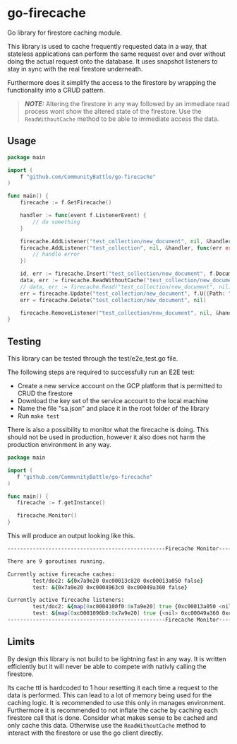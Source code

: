 # go-firecache
Go library for firestore caching module. 

This library is used to cache frequently requested data in a way, that stateless applications can perform the same request over and over without doing the actual request onto the database.
It uses snapshot listeners to stay in sync with the real firestore underneath.

Furthermore does it simplify the access to the firestore by wrapping the functionality into a CRUD pattern.

> **_NOTE:_** Altering the firestore in any way followed by an immediate read process wont show the altered state of the firestore. Use the `ReadWithoutCache` method to be able to immediate access the data.

## Usage
```go
package main

import (
    f "github.com/CommunityBattle/go-firecache"
)

func main() {
    firecache := f.GetFirecache()

	handler := func(event f.ListenerEvent) {
		// do something
	}

	firecache.AddListener("test_collection/new_document", nil, &handler, nil)
	firecache.AddListener("test_collection", nil, &handler, func(err error) {
		// handle error
	})

	id, err := firecache.Insert("test_collection/new_document", f.Document{"foo": "bar"})
	data, err := firecache.ReadWithoutCache("test_collection/new_document", nil)
	// data, err := firecache.Read("test_collection/new_document", nil)
	err = firecache.Update("test_collection/new_document", f.U{{Path: "foo", Value: "baz"}})
	err = firecache.Delete("test_collection/new_document", nil)

	firecache.RemoveListener("test_collection/new_document", nil, &handler)
}
```

## Testing
This library can be tested through the test/e2e_test.go file.

The following steps are required to successfully run an E2E test:
- Create a new service account on the GCP platform that is permitted to CRUD the firestore
- Download the key set of the service account to the local machine
- Name the file "sa.json" and place it in the root folder of the library
- Run `make test`

There is also a possibility to monitor what the firecache is doing. This should not be used in production, however it also does not harm the production environment in any way.
 ```go
package main

import (
    f "github.com/CommunityBattle/go-firecache"
)

func main() {
    firecache := f.getInstance()

    firecache.Monitor()
}
 ```

 This will produce an output looking like this.

 ```zsh
--------------------------------------------------Firecache Monitor--------------------------------------------------

There are 9 goroutines running.

Currently active firecache caches:
         test/doc2: &{0x7a9e20 0xc00013c820 0xc00013a050 false}
         test: &{0x7a9e20 0xc0004963c0 0xc00049a360 false}

Currently active firecache listeners:
         test/doc2: &{map[0xc0004100f0:0x7a9e20] true {0xc00013a050 <nil> <nil>} 0x304a80}
         test: &{map[0xc0001096b0:0x7a9e20] true {<nil> 0xc00049a360 0xc00049a378} 0x304a80}
--------------------------------------------------Firecache Monitor--------------------------------------------------
 ```

## Limits
By design this library is not build to be lightning fast in any way. It is written efficiently but it will never be able to compete with nativly calling the firestore. 

Its cache ttl is hardcoded to 1 hour resetting it each time a request to the data is performed. This can lead to a lot of memory being used for the caching logic. It is recommended to use this only in manages environment. Furthermore it is recommended to not inflate the cache by caching each firestore call that is done. Consider what makes sense to be cached and only cache this data. Otherwise use the `ReadWithoutCache` method to interact with the firestore or use the go client directly.
